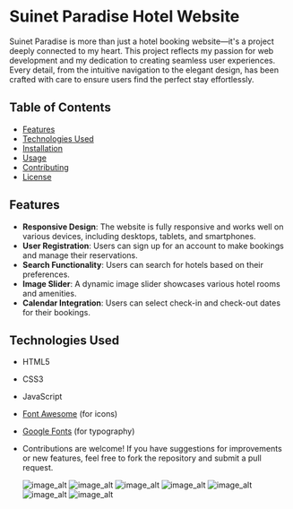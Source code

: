 # Suinet Paradise Hotel Website
Suinet Paradise is more than just a hotel booking website—it's a project deeply connected to my heart. This project reflects my passion for web development and my dedication to creating seamless user experiences. Every detail, from the intuitive navigation to the elegant design, has been crafted with care to ensure users find the perfect stay effortlessly.

## Table of Contents

- [Features](#features)
- [Technologies Used](#technologies-used)
- [Installation](#installation)
- [Usage](#usage)
- [Contributing](#contributing)
- [License](#license)

## Features

- **Responsive Design**: The website is fully responsive and works well on various devices, including desktops, tablets, and smartphones.
- **User  Registration**: Users can sign up for an account to make bookings and manage their reservations.
- **Search Functionality**: Users can search for hotels based on their preferences.
- **Image Slider**: A dynamic image slider showcases various hotel rooms and amenities.
- **Calendar Integration**: Users can select check-in and check-out dates for their bookings.

## Technologies Used

- HTML5
- CSS3
- JavaScript
- [Font Awesome](https://fontawesome.com/) (for icons)
- [Google Fonts](https://fonts.google.com/) (for typography)

- Contributions are welcome! If you have suggestions for improvements or new features, feel free to fork the repository and submit a pull request.

  ![image_alt](https://github.com/vishwa-jeet-sin-gh/Hotel-project/blob/main/Screenshot%202025-02-21%20131038.png?raw=true)
  ![image_alt](https://github.com/vishwa-jeet-sin-gh/Hotel-project/blob/60e8c177571979a97ac378e60c1cd9d15235cd95/Screenshot%202025-02-21%20131058.png)
  ![image_alt](https://github.com/vishwa-jeet-sin-gh/Hotel-project/blob/44f38f2acb66638cba5445567b3a5453230a296d/Screenshot%202025-02-21%20131203.png)
  ![image_alt](https://github.com/vishwa-jeet-sin-gh/Hotel-project/blob/1ef5128b1f0fb8c71b64856b6b2b411ef2245bdd/Screenshot%202025-02-21%20131232.png)
  ![image_alt](https://github.com/vishwa-jeet-sin-gh/Hotel-project/blob/23a7ae5ab207fd34ad0cb582636c30d1513d7eb3/Screenshot%202025-02-21%20131307.png) ![image_alt](https://github.com/vishwa-jeet-sin-gh/Hotel-project/blob/6efbb25026bfa8356432948949f9df5d1fae820a/Screenshot%202025-02-21%20131321.png)
  ![image_alt](https://github.com/vishwa-jeet-sin-gh/Hotel-project/blob/main/Screenshot%202025-02-21%20131341.png?raw=true)
